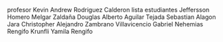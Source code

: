 profesor
Kevin Andrew Rodriguez Calderon
lista estudiantes
Jeffersson Homero Melgar Zaldaña
Douglas Alberto Aguilar Tejada
Sebastian Alagon Jara
Christopher Alejandro Zambrano Villavicencio
Gabriel Nehemias Rengifo Krunfli
Yamila Rengifo

